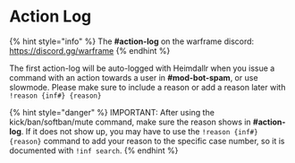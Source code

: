 # Action Log

{% hint style="info" %}
The **\#action-log** on the warframe discord: https://discord.gg/warframe
{% endhint %}


The first action-log will be auto-logged with Heimdallr when you issue a command with an action towards a user in **\#mod-bot-spam**, or use slowmode. Please make sure to include a reason or add a reason later with `!reason {inf#} {reason}`

{% hint style="danger" %}
IMPORTANT: After using the kick/ban/softban/mute command, make sure the reason shows in **\#action-log**. If it does not show up, you may have to use the `!reason {inf#} {reason}` command to add your reason to the specific case number, so it is documented with `!inf search`.
{% endhint %}
